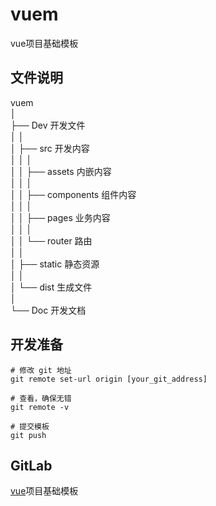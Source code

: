 # vuem

vue项目基础模板

## 文件说明

vuem  
│  
├── Dev 开发文件  
│  │  
│  ├── src 开发内容  
│  │    │   
│  │    ├── assets 内嵌内容  
│  │    │   
│  │    ├── components 组件内容  
│  │    │  
│  │    ├── pages 业务内容   
│  │    │  
│  │    └── router 路由     
│  │  
│  ├── static 静态资源  
│  │  
│  └── dist 生成文件  
│  
└── Doc 开发文档  

## 开发准备  

```shell
# 修改 git 地址
git remote set-url origin [your_git_address]

# 查看，确保无错
git remote -v

# 提交模板
git push
```

## GitLab

[vue](http://gitlab.hztianque.com/f2e/vuem)项目基础模板

